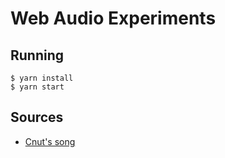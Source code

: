 # Web Audio Experiments

## Running

```console
$ yarn install
$ yarn start
```

## Sources

* [Cnut's song](http://mdrout.webspace.wheatoncollege.edu/2009/02/05/cnuts-song/)
